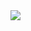<div>
 <img src= "https://lh3.googleusercontent.com/53o9e47QjbEUzYRtHA4cpTEHV9QF_lrVvisu_ckeaZpTV-iKB3qpbgJn3JdnD6P8pfynWtK1mhllzvnjkihnuR75r5YGJbCfN4plEVfA7ZALyPO5wOZIGQCqRyDjSQZcrqg99rSMceJnbWTd9jYv69jRRcbKOBtjN4qEjVcdF18LLYHeNxFVFDdLoTJl4lFk8nhPu0KH-4zvdLdhZQ_MqF7jW30WuxIErXBRWTBH0sLjzBzgzrLaLp1pQORS-LrVZVCnI1mm8vm4qFd3xSfYC7GkViAxdWpJ6ri6sxGHbDUNRIT15fqsZTIgYgbGsRN-cqrKcqNlT7rk2zPFM0rf74tIZJrZImu1nsBDaFQ88CBqsPe2sBCgh186VlXrKrU-3Hy5pkhgL-9VdmOG6f6z-aYOrMxCis6jFOUNlljdbxZYTDXsUoqFzHPeuSd0ajPL5mrQm-haSKYBvSDhXmLMbR16iyYgdqL5-OPDd_Y9tS9a2_QNrQAL9AAkEiUxQwEf8LUiA6QmNmqdsPVuAptbEo1ocA8QVLC_3D-OXn-8_InX8wp9Z0-zDzfevWYD7fxa8q-8d5kBOaZnR-z4xS-r61g3wsvy6QATJo6gByyyA0H7mjwK-SqyJSPrl6zjdmw6n5B30m_SDKN1GbBjjTMFOQpOcGfW-gCbXvLJ3OUAIIzSCbeuGrJwit4wN1oTi7Q6zhIuQG0StbmR36XrBGqVNU5BPcIpjX-0S323YdX7QdAHct1z6DVfbJqtTce2l80jUC34qrUh5d0W_uECoDko-wHjR2e4wPVjgVeCP-0uP4XrJ60yLTlINghvfr4QBTW9P3q6Xz-TQf0zX1BjCZ4-2jGu-o_ECPFD0bEolEmGdwWwOPgeYot8p4xmSLK5ODFpfcxhmF50_FCJ89NcBC4gQfqiufd6k0iAVUb_ZXvv2UEacCAn=w1280-h640-no?authuser=0" />
</div>
  
  
